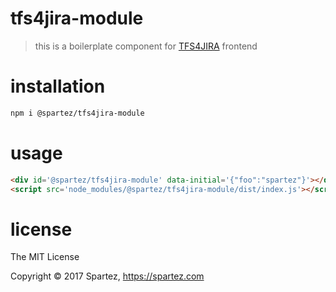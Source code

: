# tfs4jira-module

> this is a boilerplate component for [TFS4JIRA](https://spartez.com/products/tfs4jira) frontend

# installation

```sh
npm i @spartez/tfs4jira-module
```

# usage

```html
<div id='@spartez/tfs4jira-module' data-initial='{"foo":"spartez"}'></div>
<script src='node_modules/@spartez/tfs4jira-module/dist/index.js'></script>
```

# license

The MIT License

Copyright ©️ 2017 Spartez, https://spartez.com

